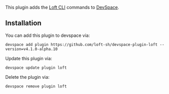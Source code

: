 This plugin adds the [Loft CLI](https://github.com/loft-sh/loft) commands to [DevSpace](https://github.com/loft-sh/devspace). 

## Installation

You can add this plugin to devspace via:
```
devspace add plugin https://github.com/loft-sh/devspace-plugin-loft --version=v4.1.0-alpha.10
```

Update this plugin via:
```
devspace update plugin loft
```

Delete the plugin via:
```
devspace remove plugin loft
```
